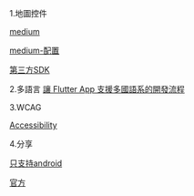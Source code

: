1.地圖控件

[medium](https://medium.com/flutterpub/flutter-and-google-maps-2b4e332e24ec)

[medium-配置](https://flatteredwithflutter.com/google-maps-in-flutter/)

[第三方SDK]([https://github.com/AweiLoveAndroid/Flutter-learning/blob/master/readme/Flutter%E7%9A%84%E9%9C%80%E8%A6%81%E4%B8%8E%E5%8E%9F%E7%94%9F%E4%BA%A4%E4%BA%92%E7%9A%84%E4%B8%80%E4%BA%9B%E5%B8%B8%E7%94%A8%E5%BA%93.md#%E4%B8%89%E6%96%B9sdk%E6%9C%89%E5%85%B3%E7%9A%84](https://github.com/AweiLoveAndroid/Flutter-learning/blob/master/readme/Flutter的需要与原生交互的一些常用库.md#三方sdk有关的))

2.多語言
[讓 Flutter App 支援多國語系的開發流程](https://medium.com/@zonble/%E8%AE%93-flutter-app-%E6%94%AF%E6%8F%B4%E5%A4%9A%E5%9C%8B%E8%AA%9E%E7%B3%BB%E7%9A%84%E9%96%8B%E7%99%BC%E6%B5%81%E7%A8%8B-ceb31532e2e1)

3.WCAG

[Accessibility](<https://material.io/design/usability/accessibility.html#>)

4.分享

[只支持android](<https://juejin.im/post/5c1205baf265da614933827d>)

[官方](<https://github.com/flutter/plugins/tree/master/packages/share>)


